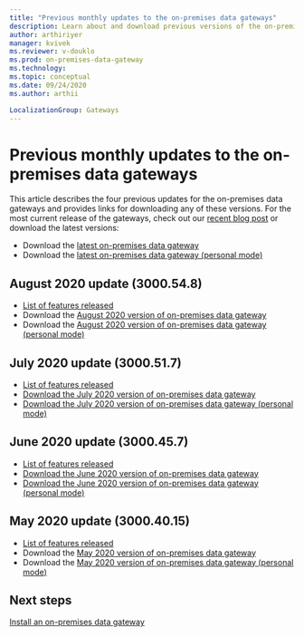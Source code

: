 ```yaml
---
title: "Previous monthly updates to the on-premises data gateways"
description: Learn about and download previous versions of the on-premises data gateways.
author: arthiriyer
manager: kvivek
ms.reviewer: v-douklo
ms.prod: on-premises-data-gateway
ms.technology:
ms.topic: conceptual
ms.date: 09/24/2020
ms.author: arthii

LocalizationGroup: Gateways
---
```


# Previous monthly updates to the on-premises data gateways

This article describes the four previous updates for the on-premises data gateways and provides links for downloading any of these versions. For the most current release of the gateways, check out our [recent blog post](https://go.microsoft.com/fwlink/?linkid=2132375&clcid=0x409) or download the latest versions:

- Download the [latest on-premises data gateway](https://download.microsoft.com/download/D/A/1/DA1FDDB8-6DA8-4F50-B4D0-18019591E182/GatewayInstall.exe)
- Download the [latest on-premises data gateway (personal mode)](https://download.microsoft.com/download/6/0/2/602A459E-E1A3-4FB9-B07F-FC2B60881900/On-premises%20data%20gateway%20(personal%20mode).exe)

## August 2020 update (3000.54.8)

- [List of features released](https://powerbi.microsoft.com/blog/on-premises-data-gateway-august-2020-update-is-now-available/)
- Download the [August 2020 version of on-premises data gateway](https://download.microsoft.com/download/D/A/1/DA1FDDB8-6DA8-4F50-B4D0-18019591E182/GatewayInstall-20-08.exe)
- Download the [August 2020 version of on-premises data gateway (personal mode)](https://download.microsoft.com/download/6/0/2/602A459E-E1A3-4FB9-B07F-FC2B60881900/On-premises%20data%20gateway%20(personal%20mode)-20-08.exe)

## July 2020 update (3000.51.7)

- [List of features released](https://powerbi.microsoft.com/blog/on-premises-data-gateway-July-2020-update-is-now-available/)
- [Download the July 2020 version of on-premises data gateway](https://download.microsoft.com/download/D/A/1/DA1FDDB8-6DA8-4F50-B4D0-18019591E182/GatewayInstall-20-07.exe)
- [Download the July 2020 version of on-premises data gateway (personal mode)](https://download.microsoft.com/download/6/0/2/602A459E-E1A3-4FB9-B07F-FC2B60881900/On-premises%20data%20gateway%20(personal%20mode)-20-07.exe)

## June 2020 update (3000.45.7)

- [List of features released](https://powerbi.microsoft.com/blog/on-premises-data-gateway-June-2020-update-is-now-available/)
- [Download the June 2020 version of on-premises data gateway](https://download.microsoft.com/download/D/A/1/DA1FDDB8-6DA8-4F50-B4D0-18019591E182/GatewayInstall-20-06.exe)
- [Download the June 2020 version of on-premises data gateway (personal mode)](https://download.microsoft.com/download/6/0/2/602A459E-E1A3-4FB9-B07F-FC2B60881900/On-premises%20data%20gateway%20(personal%20mode)-20-06.exe)

## May 2020 update (3000.40.15)

- [List of features released](https://powerbi.microsoft.com/blog/on-premises-data-gateway-May-2020-update-is-now-available/)
- Download the [May 2020 version of on-premises data gateway](https://download.microsoft.com/download/D/A/1/DA1FDDB8-6DA8-4F50-B4D0-18019591E182/GatewayInstall-20-05.exe)
- Download the [May 2020 version of on-premises data gateway (personal mode)](https://download.microsoft.com/download/6/0/2/602A459E-E1A3-4FB9-B07F-FC2B60881900/On-premises%20data%20gateway%20(personal%20mode)-20-05.exe)


## Next steps

[Install an on-premises data gateway](service-gateway-install.md)
